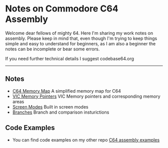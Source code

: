 # Notes on Commodore C64 Assembly

Welcome dear fellows of mighty 64. Here I'm sharing my work notes on assembly. Please keep in mind that, even though I'm trying to keep things simple and easy to understand for beginners, as I am also a beginner the notes can be incomplete or bear some errors.

If you need further technical details I suggest codebase64.org

---


## Notes

+ [C64 Memory Map](https://github.com/wizofwor/C64-Notes/blob/master/Memory-Map.md) A simplified memory map for C64
+ [VIC Memory Pointers](https://github.com/wizofwor/C64-Notes/blob/master/Memory-locations-used-by-VIC.md) VIC Memory pointers and corresponding memory areas
+ [Screen Modes](https://github.com/wizofwor/C64-Notes/blob/master/Screen-modes.md) Built in screen modes
+ [Branches](https://github.com/wizofwor/C64-Notes/blob/master/Branches.md) Branch and comparison insturictions
 
## Code Examples

+ You can find code examples on my other repo [C64 assembly examples](https://github.com/wizofwor/C64-assembly-examples)

